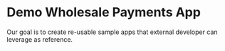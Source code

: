 # Demo Wholesale Payments App

Our goal is to create re-usable sample apps that external developer can leverage as reference.
